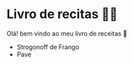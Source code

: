 # Livro de recitas :man_cook:

Olá! bem vindo ao meu livro de receitas :wave:

- Strogonoff de Frango
- Pave
